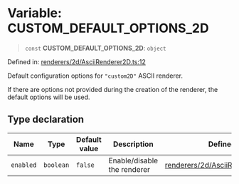 # Variable: CUSTOM_DEFAULT_OPTIONS_2D

> `const` **CUSTOM_DEFAULT_OPTIONS_2D**: `object`

Defined in: [renderers/2d/AsciiRenderer2D.ts:12](https://github.com/humanbydefinition/p5.asciify/blob/ace1342891258faf7ebc3f7702cd043e86c2060a/src/lib/renderers/2d/AsciiRenderer2D.ts#L12)

Default configuration options for `"custom2D"` ASCII renderer.

If there are options not provided during the creation of the renderer, the default options will be used.

## Type declaration

| Name                           | Type      | Default value | Description                 | Defined in                                                                                                                                                                      |
| ------------------------------ | --------- | ------------- | --------------------------- | ------------------------------------------------------------------------------------------------------------------------------------------------------------------------------- |
| <a id="enabled"></a> `enabled` | `boolean` | `false`       | Enable/disable the renderer | [renderers/2d/AsciiRenderer2D.ts:14](https://github.com/humanbydefinition/p5.asciify/blob/ace1342891258faf7ebc3f7702cd043e86c2060a/src/lib/renderers/2d/AsciiRenderer2D.ts#L14) |
